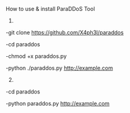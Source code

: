 How to use & install ParaDDoS Tool

1.

-git clone https://github.com/X4ph3l/paraddos

-cd paraddos

-chmod +x paraddos.py

-python ./paraddos.py http://example.com

2.

-cd paraddos

-python paraddos.py http://example.com
